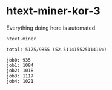 # htext-miner-kor-3

Everything doing here is automated.

```
htext-miner

total: 5175/9855 (52.51141552511416%)

job0: 935
job1: 1084
job2: 1018
job3: 1117
job4: 1021
```